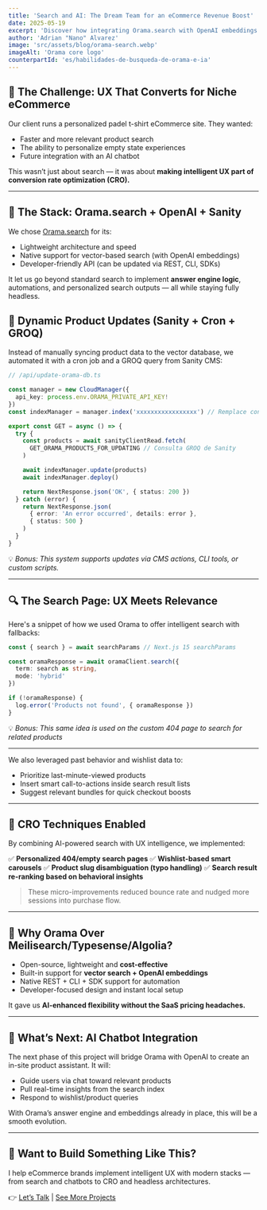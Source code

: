 ```yaml
---
title: 'Search and AI: The Dream Team for an eCommerce Revenue Boost'
date: 2025-05-19
excerpt: 'Discover how integrating Orama.search with OpenAI embeddings transformed search UX and conversion for a personalized store'
author: 'Adrian "Nano" Alvarez'
image: 'src/assets/blog/orama-search.webp'
imageAlt: 'Orama core logo'
counterpartId: 'es/habilidades-de-busqueda-de-orama-e-ia'
---
```


## 🧩 The Challenge: UX That Converts for Niche eCommerce

Our client runs a personalized padel t-shirt eCommerce site. They wanted:

- Faster and more relevant product search
- The ability to personalize empty state experiences
- Future integration with an AI chatbot

This wasn’t just about search — it was about **making intelligent UX part of conversion rate optimization (CRO).**

---

## 🚀 The Stack: Orama.search + OpenAI + Sanity

We chose [Orama.search](https://orama.dev) for its:

- Lightweight architecture and speed
- Native support for vector-based search (with OpenAI embeddings)
- Developer-friendly API (can be updated via REST, CLI, SDKs)

It let us go beyond standard search to implement **answer engine logic**, automations, and personalized search outputs — all while staying fully headless.

## 🔄 Dynamic Product Updates (Sanity + Cron + GROQ)

Instead of manually syncing product data to the vector database, we automated it with a cron job and a GROQ query from Sanity CMS:

```ts
// /api/update-orama-db.ts

const manager = new CloudManager({
  api_key: process.env.ORAMA_PRIVATE_API_KEY!
})
const indexManager = manager.index('xxxxxxxxxxxxxxxxx') // Remplace con tu ID de índice

export const GET = async () => {
  try {
    const products = await sanityClientRead.fetch(
      GET_ORAMA_PRODUCTS_FOR_UPDATING // Consulta GROQ de Sanity
    )

    await indexManager.update(products)
    await indexManager.deploy()

    return NextResponse.json('OK', { status: 200 })
  } catch (error) {
    return NextResponse.json(
      { error: 'An error occurred', details: error },
      { status: 500 }
    )
  }
}
```

💡 _Bonus: This system supports updates via CMS actions, CLI tools, or custom scripts._

---

## 🔍 The Search Page: UX Meets Relevance

Here's a snippet of how we used Orama to offer intelligent search with fallbacks:

```ts
const { search } = await searchParams // Next.js 15 searchParams

const oramaResponse = await oramaClient.search({
  term: search as string,
  mode: 'hybrid'
})

if (!oramaResponse) {
  log.error('Products not found', { oramaResponse })
}
```

💡 _Bonus: This same idea is used on the custom 404 page to search for related products_

---

We also leveraged past behavior and wishlist data to:

- Prioritize last-minute-viewed products
- Insert smart call-to-actions inside search result lists
- Suggest relevant bundles for quick checkout boosts

---

## 🎯 CRO Techniques Enabled

By combining AI-powered search with UX intelligence, we implemented:

✅ **Personalized 404/empty search pages**
✅ **Wishlist-based smart carousels**
✅ **Product slug disambiguation (typo handling)**
✅ **Search result re-ranking based on behavioral insights**

> These micro-improvements reduced bounce rate and nudged more sessions into purchase flow.

---

## 🧠 Why Orama Over Meilisearch/Typesense/Algolia?

- Open-source, lightweight and **cost-effective**
- Built-in support for **vector search + OpenAI embeddings**
- Native REST + CLI + SDK support for automation
- Developer-focused design and instant local setup

It gave us **AI-enhanced flexibility without the SaaS pricing headaches.**

---

## 🔮 What’s Next: AI Chatbot Integration

The next phase of this project will bridge Orama with OpenAI to create an in-site product assistant. It will:

- Guide users via chat toward relevant products
- Pull real-time insights from the search index
- Respond to wishlist/product queries

With Orama’s answer engine and embeddings already in place, this will be a smooth evolution.

---

## 💼 Want to Build Something Like This?

I help eCommerce brands implement intelligent UX with modern stacks — from search and chatbots to CRO and headless architectures.

👉 [Let’s Talk](https://www.adrian-alvarez.dev/en/contact) | [See More Projects](https://www.adrian-alvarez.dev/en/projects)
